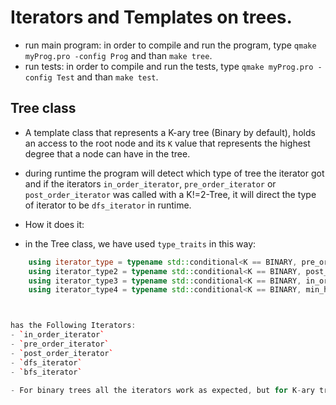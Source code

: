 # Iterators and Templates on trees.
- run main program: in order to compile and run the program, type `qmake myProg.pro -config Prog` and than `make tree`.
- run tests: in order to compile and run the tests, type `qmake myProg.pro -config Test` and than `make test`.

## Tree class
- A template class that represents a K-ary tree (Binary by default), holds an access to the root node and its `K` value that represents the highest degree that a node can have in the tree.
- during runtime the program will detect which type of tree the iterator got and if the iterators `in_order_iterator`, `pre_order_iterator` or `post_order_iterator` was called with a K!=2-Tree, it will direct the type of iterator to be `dfs_iterator` in runtime.

- How it does it:
- in the Tree class, we have used `type_traits` in this way:
```cpp
    using iterator_type = typename std::conditional<K == BINARY, pre_order_iterator, dfs_iterator>::type;
    using iterator_type2 = typename std::conditional<K == BINARY, post_order_iterator, dfs_iterator>::type;
    using iterator_type3 = typename std::conditional<K == BINARY, in_order_iterator, dfs_iterator>::type;
    using iterator_type4 = typename std::conditional<K == BINARY, min_heap_iterator, dfs_iterator>::type;```



has the Following Iterators:
- `in_order_iterator`
- `pre_order_iterator`
- `post_order_iterator`
- `dfs_iterator`
- `bfs_iterator` 

- For binary trees all the iterators work as expected, but for K-ary trees we will be directed to the dfs_iterator by all the different iterators in runtime.

